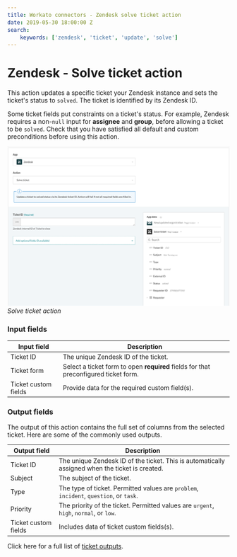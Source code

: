 ```yaml
---
title: Workato connectors - Zendesk solve ticket action
date: 2019-05-30 18:00:00 Z
search:
    keywords: ['zendesk', 'ticket', 'update', 'solve']
---
```


# Zendesk - Solve ticket action
This action updates a specific ticket your Zendesk instance and sets the ticket's status to `solved`. The ticket is identified by its Zendesk ID.

Some ticket fields put constraints on a ticket's status. For example, Zendesk requires a non-`null` input for **assignee** and **group**, before allowing a ticket to be `solved`. Check that you have satisfied all default and custom preconditions before using this action.

![Solve ticket action](/assets/images/connectors/zendesk/solve-ticket-action.png)
*Solve ticket action*

### Input fields
| Input field | Description                                             |
|-------------|---------------------------------------------------------|
| Ticket ID   | The unique Zendesk ID of the ticket.                    |
| Ticket form | Select a ticket form to open **required** fields for that preconfigured ticket form. |
| Ticket custom fields | Provide data for the required custom field(s). |

### Output fields

The output of this action contains the full set of columns from the selected ticket. Here are some of the commonly used outputs.

| Output field | Description                                       |
|--------------|---------------------------------------------------|
| Ticket ID    | The unique Zendesk ID of the ticket. This is automatically assigned when the ticket is created. |
| Subject      | The subject of the ticket.                        |
| Type         | The type of ticket. Permitted values are `problem`, `incident`, `question`, or `task`. |
| Priority     | The priority of the ticket. Permitted values are `urgent`, `high`, `normal`, or `low`. |
| Ticket custom fields | Includes data of ticket custom fields(s). |

Click here for a full list of [ticket outputs](/connectors/zendesk/ticket-fields.md#ticket-output-fields).
